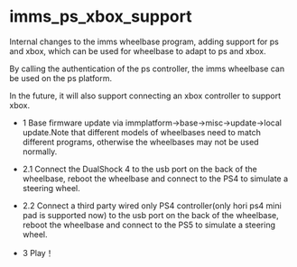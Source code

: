 # imms_ps_xbox_support



Internal changes to the imms wheelbase program, adding support for ps and xbox, which can be used for wheelbase to adapt to ps and xbox.

By calling the authentication of the ps controller, the imms wheelbase can be used on the ps platform.

In the future, it will also support connecting an xbox controller to support xbox.




* 1 Base firmware update via immplatform->base->misc->update->local update.Note that different models of wheelbases need to match different programs, otherwise the wheelbases may not be used normally.

* 2.1 Connect the DualShock 4 to the usb port on the back of the wheelbase, reboot the wheelbase and connect to the PS4 to simulate a steering wheel.

* 2.2 Connect a third party wired only PS4 controller(only hori ps4 mini pad is supported now) to the usb port on the back of the wheelbase, reboot the wheelbase and connect to the PS5 to simulate a steering wheel.

* 3 Play！
